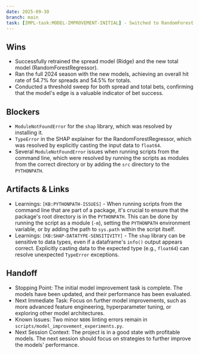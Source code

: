 ```yaml
---
date: 2025-09-30
branch: main
task: [IMPL-task:MODEL-IMPROVEMENT-INITIAL] - Switched to RandomForest for totals, retrained, and evaluated model performance.
---
```


## Wins

- Successfully retrained the spread model (Ridge) and the new total model (RandomForestRegressor).
- Ran the full 2024 season with the new models, achieving an overall hit rate of 54.7% for spreads and 54.5% for totals.
- Conducted a threshold sweep for both spread and total bets, confirming that the model's edge is a valuable indicator of bet success.

## Blockers

- `ModuleNotFoundError` for the `shap` library, which was resolved by installing it.
- `TypeError` in the SHAP explainer for the RandomForestRegressor, which was resolved by explicitly casting the input data to `float64`.
- Several `ModuleNotFoundError` issues when running scripts from the command line, which were resolved by running the scripts as modules from the correct directory or by adding the `src` directory to the `PYTHONPATH`.

## Artifacts & Links

- Learnings: `[KB:PYTHONPATH-ISSUES]` - When running scripts from the command line that are part of a package, it's crucial to ensure that the package's root directory is in the `PYTHONPATH`. This can be done by running the script as a module (`-m`), setting the `PYTHONPATH` environment variable, or by adding the path to `sys.path` within the script itself.
- Learnings: `[KB:SHAP-DATATYPE-SENSITIVITY]` - The `shap` library can be sensitive to data types, even if a dataframe's `info()` output appears correct. Explicitly casting data to the expected type (e.g., `float64`) can resolve unexpected `TypeError` exceptions.

## Handoff

- Stopping Point: The initial model improvement task is complete. The models have been updated, and their performance has been evaluated.
- Next Immediate Task: Focus on further model improvements, such as more advanced feature engineering, hyperparameter tuning, or exploring other model architectures.
- Known Issues: Two minor `N806` linting errors remain in `scripts/model_improvement_experiments.py`.
- Next Session Context: The project is in a good state with profitable models. The next session should focus on strategies to further improve the models' performance.
